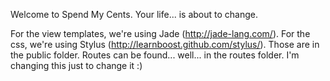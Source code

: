 Welcome to Spend My Cents. Your life... is about to change.

For the view templates, we're using Jade (http://jade-lang.com/).
For the css, we're using Stylus (http://learnboost.github.com/stylus/). Those are in the public folder.
Routes can be found... well... in the routes folder.
I'm changing this just to change it :)
